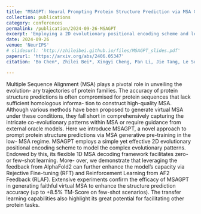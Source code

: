 ```yaml
---
title: "MSAGPT: Neural Prompting Protein Structure Prediction via MSA Generative Pre-Training"
collection: publications
category: conferences
permalink: /publication/2024-09-26-MSAGPT
excerpt: 'Employing a 2D evolutionary positional encoding scheme and learning from AlphaFold2 Feedback, MSAGPT generates constructive virtual MSA that enables accurate protein structure predictions in situations where natural co-evolutionary information is scarce.'
date: 2024-09-26
venue: 'NeurIPS'
# slidesurl: 'http://zhileibei.github.io/files/MSAGPT_slides.pdf'
paperurl: 'https://arxiv.org/abs/2406.05347'
citation: 'Bo Chen*, Zhilei Bei*, Xingyi Cheng, Pan Li, Jie Tang, Le Song. (2024). &quot;MSAGPT: Neural Prompting Protein Structure Prediction via MSA Generative Pre-Training.&quot; <i>NeurIPS</i>. '

---
```


Multiple Sequence Alignment (MSA) plays a pivotal role in unveiling the evolution- ary trajectories of protein families. The accuracy of protein structure predictions is often compromised for protein sequences that lack sufficient homologous informa- tion to construct high-quality MSA. Although various methods have been proposed to generate virtual MSA under these conditions, they fall short in comprehensively capturing the intricate co-evolutionary patterns within MSA or require guidance from external oracle models. Here we introduce MSAGPT, a novel approach to prompt protein structure predictions via MSA generative pre-training in the low- MSA regime. MSAGPT employs a simple yet effective 2D evolutionary positional encoding scheme to model the complex evolutionary patterns. Endowed by this, its flexible 1D MSA decoding framework facilitates zero- or few-shot learning. More- over, we demonstrate that leveraging the feedback from AlphaFold2 can further enhance the model’s capacity via Rejective Fine-tuning (RFT) and Reinforcement Learning from AF2 Feedback (RLAF). Extensive experiments confirm the efficacy of MSAGPT in generating faithful virtual MSA to enhance the structure prediction accuracy (up to +8.5% TM-Score on few-shot scenarios). The transfer learning capabilities also highlight its great potential for facilitating other protein tasks.

